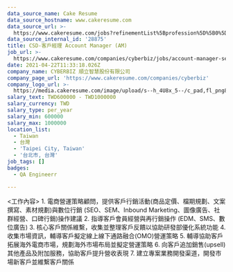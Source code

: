 ```yaml
---
data_source_name: Cake Resume
data_source_hostname: www.cakeresume.com
data_source_url: >-
  https://www.cakeresume.com/jobs?refinementList%5Bprofession%5D%5B0%5D=engineering_qa-engineer&refinementList%5Bsalary_currency%5D=TWD&range%5Bsalary_range%5D%5Bmin%5D=800096
data_source_internal_id: '28875'
title: CSD-客戶經理 Account Manager (AM)
job_url: >-
  https://www.cakeresume.com/companies/cyberbiz/jobs/account-manager-senior-account-manager-e-commerce
date: 2021-04-22T11:33:18.026Z
company_name: CYBERBIZ 順立智慧股份有限公司
company_page_url: 'https://www.cakeresume.com/companies/cyberbiz'
company_logo_url: >-
  https://media.cakeresume.com/image/upload/s--h_4U8x_5--/c_pad,fl_png8,h_200,w_200/v1618395607/nmvfld7m6hodv2lwa143.png
salary_text: TWD600000 - TWD1000000
salary_currency: TWD
salary_type: per_year
salary_min: 600000
salary_max: 1000000
location_list:
  - Taiwan
  - 台灣
  - 'Taipei City, Taiwan'
  - '台北市, 台灣'
job_tags: []
badges:
  - QA Engineerr

---
```


<工作內容> 1. 電商營運策略顧問，提供客戶行銷活動(商品定價、檔期規劃、文案撰寫、素材規劃)與數位行銷 (SEO、SEM、Inbound Marketing、圖像廣告、社群經營、口碑行銷)操作建議 2. 指導客戶會員經營與再行銷操作 (EDM、SMS、數位廣告) 3. 核心客戶關係維繫，收集並整理客戶反饋以協助研發部優化系統功能 4. 收集市場資訊，輔導客戶擬定線上線下通路融合(OMO)營運策略 5. 輔導協助客戶拓展海外電商市場，規劃海外市場布局並擬定營運策略 6. 向客戶追加銷售(upsell)其他產品及附加服務，協助客戶提升營收表現 7. 建立專案業務開發渠道，開發市場新客戶並維繫客戶關係